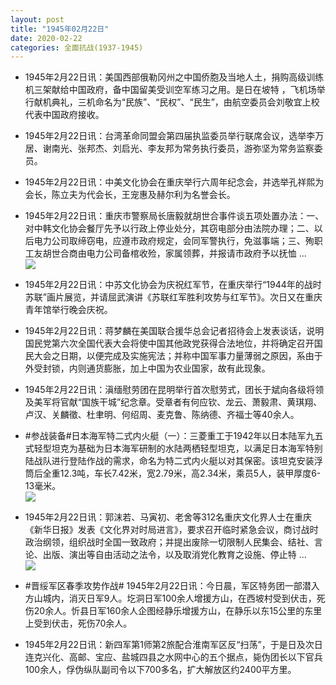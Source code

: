 ```yaml
---
layout: post
title: "1945年02月22日"
date: 2020-02-22
categories: 全面抗战(1937-1945)
---
```


<meta name="referrer" content="no-referrer" />

- 1945年2月22日讯：美国西部俄勒冈州之中国侨胞及当地人土，捐购高级训练机三架献给中国政府，备中国留美受训空军练习之用。是日在坡特 ，飞机场举行献机典礼，三机命名为“民族”、“民权”、“民生”，由航空委员会刘敬宜上校代表中国政府接收。 

- 1945年2月22日讯：台湾革命同盟会第四届执监委员举行联席会议，选举李万居、谢南光、张邦杰、刘启光、李友邦为常务执行委员，游弥坚为常务监察委员。 

- 1945年2月22日讯：中美文化协会在重庆举行六周年纪念会，并选举孔祥熙为会长，陈立夫为代会长，王宠惠及赫尔利为名誉会长。 

- 1945年2月22日讯：重庆市警察局长唐毅就胡世合事件谈五项处置办法：一、对中韩文化协会餐厅先予以行政上停业处分，其窃电部分由法院办理；二、以后电力公司取缔窃电，应遵市政府规定，会同军警执行，免滋事端；三、殉职工友胡世合商由电力公司备棺收殓，家属领葬，并报请市政府予以抚恤 ... <br/><img src="https://wx2.sinaimg.cn/large/aca367d8ly1gc53dbq22cj20c80aywek.jpg" />

- 1945年2月22日讯：中苏文化协会为庆祝红军节，在重庆举行“1944年的战时苏联”画片展览，并请屈武演讲《苏联红军胜利攻势与红军节》。次日又在重庆青年馆举行晚会庆祝。 

- 1945年2月22日讯：蒋梦麟在美国联合援华总会记者招待会上发表谈话，说明国民党第六次全国代表大会将使中国其他政党获得合法地位，并将确定召开国民大会之日期，以便完成及实施宪法；并称中国军事力量薄弱之原因，系由于外受封锁，内则通货膨胀，加上中国为农业国家，故有此现象。 

- 1945年2月22日讯：滇缅慰劳团在昆明举行首次慰劳式，团长于斌向各级将领及美军将官献“国族干城”纪念章。受章者有何应钦、龙云、萧毅肃、黄琪翔、卢汉、关麟徵、杜聿明、何绍周、麦克鲁、陈纳德、齐福士等40余人。 

- #参战装备#日本海军特二式内火艇（一）：三菱重工于1942年以日本陆军九五式轻型坦克为基础为日本海军研制的水陆两栖轻型坦克，以满足日本海军特别陆战队进行登陆作战的需求，命名为特二式内火艇以对其保密。该坦克安装浮筒后全重12.3吨，车长7.42米，宽2.79米，高2.34米，乘员5人，装甲厚度6-13毫米。 <br/><img src="https://wx1.sinaimg.cn/large/aca367d8ly1gc4xbgky3zj20go17w460.jpg" />

- 1945年2月22日讯：郭沫若、马寅初、老舍等312名重庆文化界人士在重庆《新华日报》发表《文化界对时局进言》，要求召开临时紧急会议，商讨战时政治纲领，组织战时全国一致政府；并提出废除一切限制人民集会、结社、言论、出版、演出等自由活动之法令，以及取消党化教育之设施、停止特 ... <br/><img src="https://wx3.sinaimg.cn/large/aca367d8ly1gc4wfyetuoj20c809zmx8.jpg" />

- #晋绥军区春季攻势作战# 1945年2月22日讯：今日晨，军区特务团一部潜入方山城内，消灭日军9人。圪洞日军100余人增援方山，在西坡村受到伏击，死伤20余人。忻县日军160余人企图经静乐增援方山，在静乐以东15公里的东里上受到伏击，死伤70余人。 

- 1945年2月22日讯：新四军第1师第2旅配合淮南军区反“扫荡”，于是日及次日连克兴化、高邮、宝应、盐城四县之水网中心的五个据点，毙伪团长以下官兵100余人，俘伪纵队副司令以下700多名，扩大解放区约2400平方里。 

